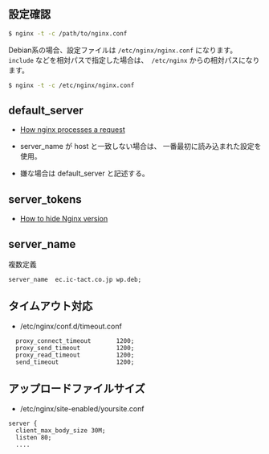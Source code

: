 ## 設定確認


~~~bash
$ nginx -t -c /path/to/nginx.conf
~~~

Debian系の場合、設定ファイルは `/etc/nginx/nginx.conf` になります。
`include` などを相対パスで指定した場合は、　`/etc/nginx` からの相対パスになります。

~~~bash
$ nginx -t -c /etc/nginx/nginx.conf
~~~

## default_server

- [How nginx processes a request](http://nginx.org/en/docs/http/request_processing.html)

- server_name が host と一致しない場合は、 一番最初に読み込まれた設定を使用。
- 嫌な場合は default_server と記述する。

## server_tokens

- [How to hide Nginx version](https://www.scalescale.com/tips/nginx/how-to-hide-nginx-version/)


## server_name

複数定義

~~~
server_name  ec.ic-tact.co.jp wp.deb;
~~~


## タイムアウト対応

- /etc/nginx/conf.d/timeout.conf

~~~
  proxy_connect_timeout       1200;
  proxy_send_timeout          1200;
  proxy_read_timeout          1200;
  send_timeout                1200;
~~~

## アップロードファイルサイズ

- /etc/nginx/site-enabled/yoursite.conf

~~~
server {
  client_max_body_size 30M;
  listen 80;
  ....
~~~
